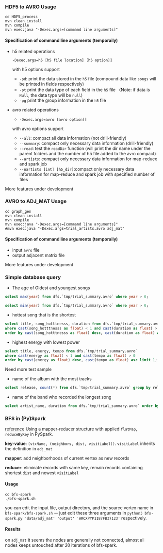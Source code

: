 ### HDF5 to AVRO Usage

```shell
cd HDF5_process
mvn clean install
mvn compile
mvn exec:java "-Dexec.args=[command line arguments]"
```

#### Specification of command line arguments (temporaily)

* h5 related operations

  `-Dexec.args=h5 [h5 file location] [h5 option]]`

  with h5 options support

  * `-pd`: print the data stored in the `h5` file (compound data like `songs` will be printed in fields respectively)
  * `-pt` print the data type of each field in the `h5` file （Note: if data is `Null`, the data type will be `null`)
  * `-pg` print the group information in the `h5` file

* avro related operations

  * `-Dexec.args=avro [avro option]]`

  with avro options support

  * `--all`: compact all data information (not drill-friendly)
  * `--summary`: compact only necessary data information (drill-friendly)
  * `--read`: test the `readDir` function (will print the dir name under the parent folders and the number of h5 file added to the avro compact) 
  * `--artists`: compact only necessary data information for map-reduce and spark job
  * `--nartists [int] [h5_dir]`:compact only necessary data information for map-reduce and spark job with specified number of files

More features under development

### AVRO to ADJ_MAT Usage

```shell
cd graph_gen
mvn clean install
mvn compile
mvn exec:java "-Dexec.args=[command line arguments]"
#mvn exec:java "-Dexec.args=trial_artists.avro adj_mat"
```

#### Specification of command line arguments (temporaily)

* input `avro` file
* output adjacent matrix file

More features under development



### Simple database query

* The age of Oldest and youngest songs

``` sql
select max(year) from dfs.`tmp/trial_summary.avro` where year > 0;

select min(year) from dfs.`tmp/trial_summary.avro` where year > 0;
```

* hottest song that is the shortest

``` sql
select title, song_hotttnesss, duration from dfs.`tmp/trial_summary.avro` 
where cast(song_hotttnesss as float) < 1 and cast(duration as float) > 0
order by cast(song_hotttnesss as float) desc, cast(duration as float) asc limit 1;
```

* highest energy with lowest power

``` sql
select title, energy, tempo from dfs.`tmp/trial_summary.avro` 
where cast(energy as float) < 1 and cast(tempo as float) > 0
order by cast(energy as float) desc, cast(tempo as float) asc limit 1;
```

Need more test sample

* name of the album with the most tracks

``` sql
select release, count(*) from dfs.`tmp/trial_summary.avro` group by release order by count(*) desc limit 1;
```

* name of the band who recorded the longest song

``` sql
select artist_name, duration from dfs.`tmp/trial_summary.avro` order by cast(duration as float) desc limit 1;
```

### BFS in (Py)Spark
[reference](https://medium.com/@KerrySheldon/breadth-first-search-in-apache-spark-d274403494ca)
Using a mapper-reducer structure with applied `flatMap`, `reduceByKey` in PySpark.

**key-value**: `(vtxName, (neighbors, dist, visitLabel))`. `visitLabel` inherits the definition in `adj_mat`

**mapper**: add neighborhoods of current vertex as new records

**reducer**: eliminate records with same key, remain records containing shortest `dist` and newest `visitLabel`

#### Usage
```
cd bfs-spark
./bfs-spark.sh
```
you can edit the input file, output directory, and the source vertex name in `bfs-spark/bfs-spark.sh` -- just edit these three arguments in `python3 bfs-spark.py 'data/adj_mat' 'output' 'ARCXPYP1187FB37123'` respectively.

#### Results
on `adj_mat` it seems the nodes are generally not connected, almost all nodes keeps untouched after 20 iterations of bfs-spark.



